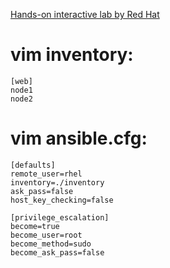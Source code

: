 <a href="https://developers.redhat.com/learning/learn:ansible:yaml-essentials-ansible/resource/resources:hands-interactive-lab-and-helpful-resources">Hands-on interactive lab by Red Hat</a>

# vim inventory:
```
[web]
node1
node2
```

# vim ansible.cfg:
```
[defaults]
remote_user=rhel
inventory=./inventory
ask_pass=false
host_key_checking=false

[privilege_escalation]
become=true
become_user=root
become_method=sudo
become_ask_pass=false
```
